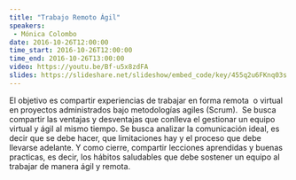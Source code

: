 ```yaml
---
title: "Trabajo Remoto Ágil"
speakers:
 - Mónica Colombo
date: 2016-10-26T12:00:00
time_start: 2016-10-26T12:00:00
time_end: 2016-10-26T13:00:00
video: https://youtu.be/Bf-u5x8zdFA
slides: https://slideshare.net/slideshow/embed_code/key/455q2u6FKnq03s
---
```


<p>El objetivo es compartir experiencias de trabajar en forma remota&nbsp; o virtual en proyectos administrados bajo metodologías agiles (Scrum).&nbsp; Se busca compartir las ventajas y desventajas que conlleva el gestionar un equipo virtual y ágil al mismo tiempo. Se busca analizar la comunicación ideal, es decir que se debe hacer, que limitaciones hay y el proceso que debe llevarse adelante. Y como cierre, compartir lecciones aprendidas y buenas practicas, es decir, los hábitos saludables que debe sostener un equipo al trabajar de manera ágil y remota.</p>